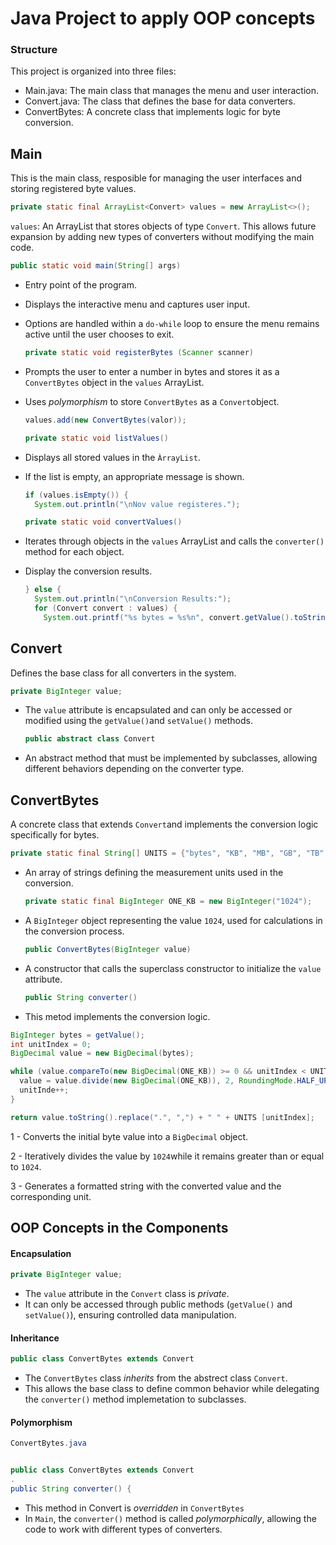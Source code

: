 <h1>Java Project to apply OOP concepts</h1> 

<h3>Structure</h3>

This project is organized into three files:

- Main.java: The main class that manages the menu and user interaction.
- Convert.java: The class that defines the base for data converters.
- ConvertBytes: A concrete class that implements logic for byte conversion.


## Main

This is the main class, resposible for managing the user interfaces and storing registered byte values.

  ```java
  private static final ArrayList<Convert> values = new ArrayList<>();
  ```

```values```: An ArrayList that stores objects of type ```Convert```. This allows future expansion by adding new types of converters without modifying the main code.

  ```java
  public static void main(String[] args)
  ```

- Entry point of the program.
- Displays the interactive menu and captures user input.
- Options are handled within a ```do-while``` loop to ensure the menu remains active until the user chooses to exit.

  ```java
  private static void registerBytes (Scanner scanner)
  ```

- Prompts the user to enter a number in bytes and stores it as a ```ConvertBytes``` object in the ```values``` ArrayList.
- Uses _polymorphism_ to store ```ConvertBytes``` as a ```Convert```object.

  ```java
  values.add(new ConvertBytes(valor));
  ```
  
  ```java
  private static void listValues()
  ```

- Displays all stored values in the ```ÀrrayList```.
- If the list is empty, an appropriate message is shown.

  ```java
  if (values.isEmpty()) {
    System.out.println("\nNov value registeres.");
  ```

  ```java
  private static void convertValues()
  ```

- Iterates through objects in the ```values``` ArrayList and calls the ```converter()``` method for each object.
- Display the conversion results.

  ```java
  } else {
    System.out.println("\nConversion Results:");
    for (Convert convert : values) {
      System.out.printf("%s bytes = %s%n", convert.getValue().toString(), convert.converter());
  ```


## Convert

Defines the base class for all converters in the system.

  ```java
  private BigInteger value;
  ```

- The ```value``` attribute is encapsulated and can only be accessed or modified using the ```getValue()```and ```setValue()``` methods.

  ```java
  public abstract class Convert
  ```

- An abstract method that must be implemented by subclasses, allowing different behaviors depending on the converter type.


## ConvertBytes

A concrete class that extends ```Convert```and implements the conversion logic specifically for bytes.

  ```java
  private static final String[] UNITS = {"bytes", "KB", "MB", "GB", "TB", "PB", "EB", "ZB", "YB"};
  ```

- An array of strings defining the measurement units used in the conversion.

  ```java
  private static final BigInteger ONE_KB = new BigInteger("1024");
  ```

- A ```BigInteger``` object representing the value ```1024```, used for calculations in the conversion process.

  ```java
  public ConvertBytes(BigInteger value)
  ```

- A constructor that calls the superclass constructor to initialize the ```value``` attribute.

  ```java
  public String converter()
  ```

- This metod implements the conversion logic.


```java
BigInteger bytes = getValue();
int unitIndex = 0;
BigDecimal value = new BigDecimal(bytes);

while (value.compareTo(new BigDecimal(ONE_KB)) >= 0 && unitIndex < UNITS.length - 1) {
  value = value.divide(new BigDecimal(ONE_KB)), 2, RoundingMode.HALF_UP);
  unitInde++;
}

return value.toString().replace(".", ",") + " " + UNITS [unitIndex];
```

1 - Converts the initial byte value into a ```BigDecimal``` object.

2 - Iteratively divides the value by ```1024```while it remains greater than or equal to ```1024```.

3 - Generates a formatted string with the converted value and the corresponding unit.


## OOP Concepts in the Components

<h4>Encapsulation</h4>

```java
private BigInteger value;
```

- The ```value``` attribute in the ```Convert``` class is _private_.
- It can only be accessed through public methods (```getValue()``` and ```setValue()```), ensuring controlled data manipulation.

<h4>Inheritance</h4>

```java
public class ConvertBytes extends Convert
```

- The ```ConvertBytes``` class _inherits_ from the abstrect class ```Convert```.
- This allows the base class to define common behavior while delegating the ```converter()``` method implemetation to subclasses.


<h4>Polymorphism</h4>

```java
ConvertBytes.java


public class ConvertBytes extends Convert
.
public String converter() {
```

- This method in Convert is _overridden_ in ```ConvertBytes```
- In ```Main```, the ```converter()``` method is called _polymorphically_, allowing the code to work with different types of converters.
